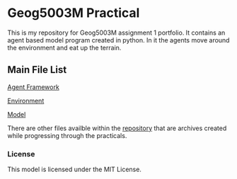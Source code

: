# Geog5003M Practical

This is my repository for Geog5003M assignment 1 portfolio.
It contains an agent based model program created in python. In it the agents move around the environment and eat up the terrain.


## Main File List

[Agent Framework](https://github.com/gy20kejt/python/blob/main/src/unpackaged/abm/agentframework.py)

[Environment](https://github.com/gy20kejt/python/blob/main/src/unpackaged/abm/in.txt)

[Model](https://github.com/gy20kejt/python/blob/main/src/unpackaged/abm/model.py)


There are other files availble within the [repository](https://github.com/gy20kejt/python) that are archives created while progressing through the practicals.

### License

This model is licensed under the MIT License.
